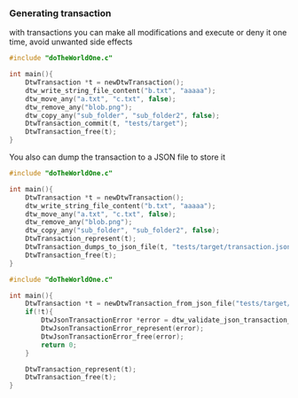 ### Generating transaction
with transactions you can make all modifications and execute or deny it one time, avoid unwanted side effects

```c
#include "doTheWorldOne.c"

int main(){
    DtwTransaction *t = newDtwTransaction();
    dtw_write_string_file_content("b.txt", "aaaaa");
    dtw_move_any("a.txt", "c.txt", false);
    dtw_remove_any("blob.png");
    dtw_copy_any("sub_folder", "sub_folder2", false);
    DtwTransaction_commit(t, "tests/target");
    DtwTransaction_free(t);
}
```

You also can dump the transaction to a JSON file to store it

```c
#include "doTheWorldOne.c"

int main(){
    DtwTransaction *t = newDtwTransaction();
    dtw_write_string_file_content("b.txt", "aaaaa");
    dtw_move_any("a.txt", "c.txt", false);
    dtw_remove_any("blob.png");
    dtw_copy_any("sub_folder", "sub_folder2", false);
    DtwTransaction_represent(t);
    DtwTransaction_dumps_to_json_file(t, "tests/target/transaction.json");
    DtwTransaction_free(t);
}
```

```c
#include "doTheWorldOne.c"

int main(){
    DtwTransaction *t = newDtwTransaction_from_json_file("tests/target/transaction.json");
    if(!t){
        DtwJsonTransactionError *error = dtw_validate_json_transaction_file("tests/target/transaction.json");
        DtwJsonTransactionError_represent(error);
        DtwJsonTransactionError_free(error);
        return 0;
    }

    DtwTransaction_represent(t);
    DtwTransaction_free(t);
}
```
